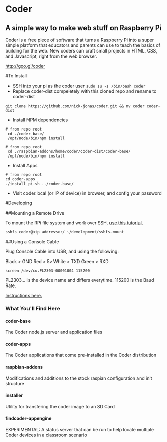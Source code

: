 # Coder 
## A simple way to make web stuff on Raspberry Pi

Coder is a free piece of software that turns a Raspberry Pi into a super simple platform that educators and parents can use to teach the basics of building for the web. New coders can craft small projects in HTML, CSS, and Javascript, right from the web browser.

http://goo.gl/coder

#To Install

- SSH into your pi as the coder user ```sudo su -s /bin/bash coder```
- Replace coder-dist compeletely with this cloned repo and rename to coder-dist

```
git clone https://github.com/nick-jonas/coder.git && mv coder coder-dist
```


- Install NPM dependencies 

```
# from repo root
 cd ./coder-base/ 
 /opt/node/bin/npm install

# from repo root
 cd ./raspbian-addons/home/coder/coder-dist/coder-base/
 /opt/node/bin/npm install
```

- Install Apps

```
# from repo root
cd coder-apps
./install_pi.sh ../coder-base/
```

- Visit coder.local (or IP of device) in browser, and config your password


#Developing

##Mounting a Remote Drive

To mount the RPi file system and work over SSH, [use this tutorial.](http://www.danielandrade.net/2013/10/28/mounting-a-filesystem-via-ssh-on-osx-mavericks/)

```
sshfs coder@<ip address>:/ ~/development/sshfs-mount
```

##Using a Console Cable

Plug Console Cable into USB, and using the following:

Black > GND
Red > 5v
White > TXD
Green > RXD

```
screen /dev/cu.PL2303-00001004 115200
```

PL2303... is the device name and differs everytime.  115200 is the Baud Rate.


[Instructions here.](https://learn.adafruit.com/downloads/pdf/adafruits-raspberry-pi-lesson-5-using-a-console-cable.pdf)



### What You'll Find Here

#### coder-base
The Coder node.js server and application files

#### coder-apps
The Coder applications that come pre-installed in the Coder distribution

#### raspbian-addons
Modifications and additions to the stock raspian configuration and init structure

#### installer
Utility for transfering the coder image to an SD Card

#### findcoder-appengine
EXPERIMENTAL: A status server that can be run to help locate multiple Coder devices in a classroom scenario


        
